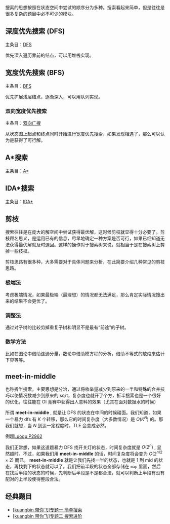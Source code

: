 搜索的思想按照在状态空间中尝试的顺序分为多种。搜索看起来简单，但是往往是很多复杂的题目中必不可少的模块。

## 深度优先搜索 (DFS)

主条目：[DFS](/search/dfs/)

优先深入遍历靠前的结点，可以用堆栈实现。

## 宽度优先搜索 (BFS)

主条目：[BFS](/search/bfs/)

优先扩展浅层结点，逐渐深入，可以用队列实现。

### 双向宽度优先搜索

主条目：[双向广搜](/search/dbfs/)

从状态图上起点和终点同时开始进行宽度优先搜索，如果发现相遇了，那么可以认为是获得了可行解。

## A\*搜索

主条目：[A\*](/search/astar/)

## IDA\*搜索

主条目：[IDA\*](/search/idastar/)

## 剪枝

搜索往往是在庞大的解空间中尝试获得最优解，这时候剪枝就显得十分必要了。剪枝顾名思义，是运用已有的信息，尽早地确定一种方案是否可行，如果已经知道无法获得最优解就及时退回。这样的操作对于搜索树来说，就相当于是在搜索树上剪掉一些枝杈。

剪枝思路有很多种，大多需要对于具体问题来分析，在此简要介绍几种常见的剪枝思路。

### 极端法

考虑极端情况，如果最极端（最理想）的情况都无法满足，那么肯定实际情况搜出来的结果不会更优了。

### 调整法

通过对子树的比较剪掉重复子树和明显不是最有“前途”的子树。

### 数学方法

比如在图论中借助连通分量，数论中借助模方程的分析，借助不等式的放缩来估计下界等等。

## meet-in-middle

也称折半搜索，主要思想是分治，通过将枚举量减少到原来的一半和特殊的合并技巧以使情况数减少到原来的 sqrt，复杂度也就开了个方，折半搜索也是一个很好的优化，往往能在 OI 竞赛中获得出人意料的效果（尤其在面对数据水的时候）

所谓 **meet-in-middle** , 就是让 DFS 的状态在中间的时候碰面。我们知道，如果一个暴力 dfs 有 $K$ 个转移，那么它的时间复杂度（大多数情况）是 $O(K^N)$ 的。那我们就想，当 $N$ 到达一定程度时，TLE 会变成必然。

例题[Luogu P2962](https://www.luogu.org/problemnew/show/P2962)

我们正常想，如果这道题暴力 DFS 找开关灯的状态，时间复杂度就是 $O(2^{n})$ , 显然超时。不过，如果我们用 **meet-in-middle** 的话，时间复杂度将会变为 $O(2^{n/2} \times 2)$ 而已。 **meet-in-middle** 就是让我们先找一半的状态，也就是 $1$ 到 $\mathrm{mid}$ 的状态，再找剩下的状态就可以了。我们把前半段的状态全部存储在 `map` 里面，然后在找后半段的状态的时候，先判断后半段是不是都合法，就可以判断上半段有没有配对的上半段使得整段合法。

## 经典题目

-   [\[kuangbin 带你飞\]专题一 简单搜索](https://vjudge.net/contest/65959)
-   [\[kuangbin 带你飞\]专题二 搜索进阶](https://vjudge.net/contest/65997)
